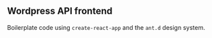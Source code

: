 ## Wordpress API frontend

Boilerplate code using `create-react-app` and the `ant.d` design system. 
